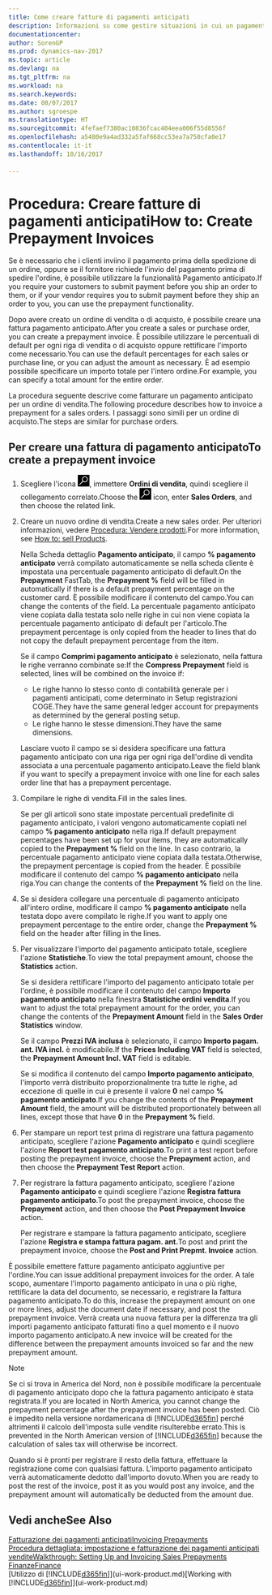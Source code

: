 ```yaml
---
title: Come creare fatture di pagamenti anticipati
description: Informazioni su come gestire situazioni in cui un pagamento anticipato viene richiesto ai clienti o dal fornitore.
documentationcenter: 
author: SorenGP
ms.prod: dynamics-nav-2017
ms.topic: article
ms.devlang: na
ms.tgt_pltfrm: na
ms.workload: na
ms.search.keywords: 
ms.date: 08/07/2017
ms.author: sgroespe
ms.translationtype: HT
ms.sourcegitcommit: 4fefaef7380ac10836fcac404eea006f55d8556f
ms.openlocfilehash: a5480e9a4ad332a5faf668cc53ea7a750cfa0e17
ms.contentlocale: it-it
ms.lasthandoff: 10/16/2017

---
```

# <a name="how-to-create-prepayment-invoices"></a><span data-ttu-id="13a73-103">Procedura: Creare fatture di pagamenti anticipati</span><span class="sxs-lookup"><span data-stu-id="13a73-103">How to: Create Prepayment Invoices</span></span>
<span data-ttu-id="13a73-104">Se è necessario che i clienti inviino il pagamento prima della spedizione di un ordine, oppure se il fornitore richiede l'invio del pagamento prima di spedire l'ordine, è possibile utilizzare la funzionalità Pagamento anticipato.</span><span class="sxs-lookup"><span data-stu-id="13a73-104">If you require your customers to submit payment before you ship an order to them, or if your vendor requires you to submit payment before they ship an order to you, you can use the prepayment functionality.</span></span>  

<span data-ttu-id="13a73-105">Dopo avere creato un ordine di vendita o di acquisto, è possibile creare una fattura pagamento anticipato.</span><span class="sxs-lookup"><span data-stu-id="13a73-105">After you create a sales or purchase order, you can create a prepayment invoice.</span></span> <span data-ttu-id="13a73-106">È possibile utilizzare le percentuali di default per ogni riga di vendita o di acquisto oppure rettificare l'importo come necessario.</span><span class="sxs-lookup"><span data-stu-id="13a73-106">You can use the default percentages for each sales or purchase line, or you can adjust the amount as necessary.</span></span> <span data-ttu-id="13a73-107">È ad esempio possibile specificare un importo totale per l'intero ordine.</span><span class="sxs-lookup"><span data-stu-id="13a73-107">For example, you can specify a total amount for the entire order.</span></span>  

<span data-ttu-id="13a73-108">La procedura seguente descrive come fatturare un pagamento anticipato per un ordine di vendita.</span><span class="sxs-lookup"><span data-stu-id="13a73-108">The following procedure describes how to invoice a prepayment for a sales orders.</span></span> <span data-ttu-id="13a73-109">I passaggi sono simili per un ordine di acquisto.</span><span class="sxs-lookup"><span data-stu-id="13a73-109">The steps are similar for purchase orders.</span></span>  

## <a name="to-create-a-prepayment-invoice"></a><span data-ttu-id="13a73-110">Per creare una fattura di pagamento anticipato</span><span class="sxs-lookup"><span data-stu-id="13a73-110">To create a prepayment invoice</span></span>  
1. <span data-ttu-id="13a73-111">Scegliere l'icona ![Cerca pagina o report](media/ui-search/search_small.png "icona Cerca pagina o report"), immettere **Ordini di vendita**, quindi scegliere il collegamento correlato.</span><span class="sxs-lookup"><span data-stu-id="13a73-111">Choose the ![Search for Page or Report](media/ui-search/search_small.png "Search for Page or Report icon") icon, enter **Sales Orders**, and then choose the related link.</span></span>  
2. <span data-ttu-id="13a73-112">Creare un nuovo ordine di vendita.</span><span class="sxs-lookup"><span data-stu-id="13a73-112">Create a new sales order.</span></span> <span data-ttu-id="13a73-113">Per ulteriori informazioni, vedere [Procedura: Vendere prodotti](sales-how-sell-products.md).</span><span class="sxs-lookup"><span data-stu-id="13a73-113">For more information, see [How to: sell Products](sales-how-sell-products.md).</span></span>  

    <span data-ttu-id="13a73-114">Nella Scheda dettaglio **Pagamento anticipato**, il campo **% pagamento anticipato** verrà compilato automaticamente se nella scheda cliente è impostata una percentuale pagamento anticipato di default.</span><span class="sxs-lookup"><span data-stu-id="13a73-114">On the **Prepayment** FastTab, the **Prepayment %** field will be filled in automatically if there is a default prepayment percentage on the customer card.</span></span> <span data-ttu-id="13a73-115">È possibile modificare il contenuto del campo.</span><span class="sxs-lookup"><span data-stu-id="13a73-115">You can change the contents of the field.</span></span> <span data-ttu-id="13a73-116">La percentuale pagamento anticipato viene copiata dalla testata solo nelle righe in cui non viene copiata la percentuale pagamento anticipato di default per l'articolo.</span><span class="sxs-lookup"><span data-stu-id="13a73-116">The prepayment percentage is only copied from the header to lines that do not copy the default prepayment percentage from the item.</span></span>  

    <span data-ttu-id="13a73-117">Se il campo **Comprimi pagamento anticipato** è selezionato, nella fattura le righe verranno combinate se:</span><span class="sxs-lookup"><span data-stu-id="13a73-117">If the **Compress Prepayment** field is selected, lines will be combined on the invoice if:</span></span>  
    - <span data-ttu-id="13a73-118">Le righe hanno lo stesso conto di contabilità generale per i pagamenti anticipati, come determinato in Setup registrazioni COGE.</span><span class="sxs-lookup"><span data-stu-id="13a73-118">They have the same general ledger account for prepayments as determined by the general posting setup.</span></span>  
    - <span data-ttu-id="13a73-119">Le righe hanno le stesse dimensioni.</span><span class="sxs-lookup"><span data-stu-id="13a73-119">They have the same dimensions.</span></span>  

    <span data-ttu-id="13a73-120">Lasciare vuoto il campo se si desidera specificare una fattura pagamento anticipato con una riga per ogni riga dell'ordine di vendita associata a una percentuale pagamento anticipato.</span><span class="sxs-lookup"><span data-stu-id="13a73-120">Leave the field blank if you want to specify a prepayment invoice with one line for each sales order line that has a prepayment percentage.</span></span>  

3. <span data-ttu-id="13a73-121">Compilare le righe di vendita.</span><span class="sxs-lookup"><span data-stu-id="13a73-121">Fill in the sales lines.</span></span>  

    <span data-ttu-id="13a73-122">Se per gli articoli sono state impostate percentuali predefinite di pagamento anticipato, i valori vengono automaticamente copiati nel campo **% pagamento anticipato** nella riga.</span><span class="sxs-lookup"><span data-stu-id="13a73-122">If default prepayment percentages have been set up for your items, they are automatically copied to the **Prepayment %** field on the line.</span></span> <span data-ttu-id="13a73-123">In caso contrario, la percentuale pagamento anticipato viene copiata dalla testata.</span><span class="sxs-lookup"><span data-stu-id="13a73-123">Otherwise, the prepayment percentage is copied from the header.</span></span> <span data-ttu-id="13a73-124">È possibile modificare il contenuto del campo **% pagamento anticipato** nella riga.</span><span class="sxs-lookup"><span data-stu-id="13a73-124">You can change the contents of the **Prepayment %** field on the line.</span></span>  
4. <span data-ttu-id="13a73-125">Se si desidera collegare una percentuale di pagamento anticipato all'intero ordine, modificare il campo **% pagamento anticipato** nella testata dopo avere compilato le righe.</span><span class="sxs-lookup"><span data-stu-id="13a73-125">If you want to apply one prepayment percentage to the entire order, change the **Prepayment %** field on the header after filling in the lines.</span></span>  
5. <span data-ttu-id="13a73-126">Per visualizzare l'importo del pagamento anticipato totale, scegliere l'azione **Statistiche**.</span><span class="sxs-lookup"><span data-stu-id="13a73-126">To view the total prepayment amount, choose the **Statistics** action.</span></span>

    <span data-ttu-id="13a73-127">Se si desidera rettificare l'importo del pagamento anticipato totale per l'ordine, è possibile modificare il contenuto del campo **Importo pagamento anticipato** nella finestra **Statistiche ordini vendita**.</span><span class="sxs-lookup"><span data-stu-id="13a73-127">If you want to adjust the total prepayment amount for the order, you can change the contents of the **Prepayment Amount** field in the **Sales Order Statistics** window.</span></span>  

    <span data-ttu-id="13a73-128">Se il campo **Prezzi IVA inclusa** è selezionato, il campo **Importo pagam. ant. IVA incl.** è modificabile.</span><span class="sxs-lookup"><span data-stu-id="13a73-128">If the **Prices Including VAT** field is selected, the **Prepayment Amount Incl. VAT** field is editable.</span></span>  

    <span data-ttu-id="13a73-129">Se si modifica il contenuto del campo **Importo pagamento anticipato**, l'importo verrà distribuito proporzionalmente tra tutte le righe, ad eccezione di quelle in cui è presente il valore **0** nel campo **% pagamento anticipato**.</span><span class="sxs-lookup"><span data-stu-id="13a73-129">If you change the contents of the **Prepayment Amount** field, the amount will be distributed proportionately between all lines, except those that have **0** in the **Prepayment %** field.</span></span>  
6. <span data-ttu-id="13a73-130">Per stampare un report test prima di registrare una fattura pagamento anticipato, scegliere l'azione **Pagamento anticipato** e quindi scegliere l'azione **Report test pagamento anticipato**.</span><span class="sxs-lookup"><span data-stu-id="13a73-130">To print a test report before posting the prepayment invoice, choose the **Prepayment** action, and then choose the **Prepayment Test Report** action.</span></span>  
7. <span data-ttu-id="13a73-131">Per registrare la fattura pagamento anticipato, scegliere l'azione **Pagamento anticipato** e quindi scegliere l'azione **Registra fattura pagamento anticipato**.</span><span class="sxs-lookup"><span data-stu-id="13a73-131">To post the prepayment invoice, choose the **Prepayment** action, and then choose the **Post Prepayment Invoice** action.</span></span>  

    <span data-ttu-id="13a73-132">Per registrare e stampare la fattura pagamento anticipato, scegliere l'azione **Registra e stampa fattura pagam. ant.**</span><span class="sxs-lookup"><span data-stu-id="13a73-132">To post and print the prepayment invoice, choose the **Post and Print Prepmt. Invoice** action.</span></span>  

<span data-ttu-id="13a73-133">È possibile emettere fatture pagamento anticipato aggiuntive per l'ordine.</span><span class="sxs-lookup"><span data-stu-id="13a73-133">You can issue additional prepayment invoices for the order.</span></span> <span data-ttu-id="13a73-134">A tale scopo, aumentare l'importo pagamento anticipato in una o più righe, rettificare la data del documento, se necessario, e registrare la fattura pagamento anticipato.</span><span class="sxs-lookup"><span data-stu-id="13a73-134">To do this, increase the prepayment amount on one or more lines, adjust the document date if necessary, and post the prepayment invoice.</span></span> <span data-ttu-id="13a73-135">Verrà creata una nuova fattura per la differenza tra gli importi pagamento anticipato fatturati fino a quel momento e il nuovo importo pagamento anticipato.</span><span class="sxs-lookup"><span data-stu-id="13a73-135">A new invoice will be created for the difference between the prepayment amounts invoiced so far and the new prepayment amount.</span></span>  

> [!NOTE]  
>  <span data-ttu-id="13a73-136">Se ci si trova in America del Nord, non è possibile modificare la percentuale di pagamento anticipato dopo che la fattura pagamento anticipato è stata registrata.</span><span class="sxs-lookup"><span data-stu-id="13a73-136">If you are located in North America, you cannot change the prepayment percentage after the prepayment invoice has been posted.</span></span> <span data-ttu-id="13a73-137">Ciò è impedito nella versione nordamericana di [!INCLUDE[d365fin](includes/d365fin_md.md)] perché altrimenti il calcolo dell'imposta sulle vendite risulterebbe errato.</span><span class="sxs-lookup"><span data-stu-id="13a73-137">This is prevented in the North American version of [!INCLUDE[d365fin](includes/d365fin_md.md)] because the calculation of sales tax will otherwise be incorrect.</span></span>  

 <span data-ttu-id="13a73-138">Quando si è pronti per registrare il resto della fattura, effettuare la registrazione come con qualsiasi fattura. L'importo pagamento anticipato verrà automaticamente dedotto dall'importo dovuto.</span><span class="sxs-lookup"><span data-stu-id="13a73-138">When you are ready to post the rest of the invoice, post it as you would post any invoice, and the prepayment amount will automatically be deducted from the amount due.</span></span>  

## <a name="see-also"></a><span data-ttu-id="13a73-139">Vedi anche</span><span class="sxs-lookup"><span data-stu-id="13a73-139">See Also</span></span>  
[<span data-ttu-id="13a73-140">Fatturazione dei pagamenti anticipati</span><span class="sxs-lookup"><span data-stu-id="13a73-140">Invoicing Prepayments</span></span>](finance-invoice-prepayments.md)  
[<span data-ttu-id="13a73-141">Procedura dettagliata: impostazione e fatturazione dei pagamenti anticipati vendite</span><span class="sxs-lookup"><span data-stu-id="13a73-141">Walkthrough: Setting Up and Invoicing Sales Prepayments</span></span>](walkthrough-setting-up-and-invoicing-sales-prepayments.md)  
[<span data-ttu-id="13a73-142">Finanze</span><span class="sxs-lookup"><span data-stu-id="13a73-142">Finance</span></span>](finance.md)  
<span data-ttu-id="13a73-143">[Utilizzo di [!INCLUDE[d365fin](includes/d365fin_md.md)]](ui-work-product.md)</span><span class="sxs-lookup"><span data-stu-id="13a73-143">[Working with [!INCLUDE[d365fin](includes/d365fin_md.md)]](ui-work-product.md)</span></span>

